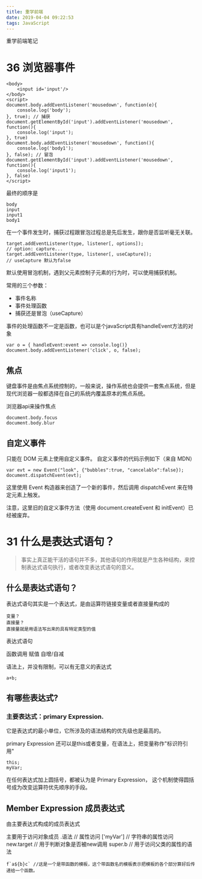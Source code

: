 ```yaml
---
title: 重学前端
date: 2019-04-04 09:22:53
tags: JavaScript
---
```

重学前端笔记
<!-- more -->

# 36 浏览器事件

```
<body>
    <input id='input'/>
</body>
<script>
document.body.addEventListener('mousedown', function(e){
    console.log('body');
}, true); // 捕获
document.getElementById('input').addEventListener('mousedown', function(){
    console.log('input');
}, true)
document.body.addEventListener('mousedown', function(){
    console.log('body1');
}, false); // 冒泡
document.getElementById('input').addEventListener('mousedown', function(){
    console.log('input1');
}, false)
</script>
```

最终的顺序是
```
body
input
input1
body1
```

在一个事件发生时，捕获过程跟冒泡过程总是先后发生，跟你是否监听毫无关联。

```
target.addEventListener(type, listener[, options]);
// option: capture...
target.addEventListener(type, listener[, useCapture]);
// useCapture 默认为false
```

默认使用冒泡机制，遇到父元素控制子元素的行为时，可以使用捕获机制。

常用的三个参数：
* 事件名称
* 事件处理函数
* 捕获还是冒泡（useCapture）

事件的处理函数不一定是函数，也可以是个javaScript具有handleEvent方法的对象
```
var o = { handleEvent:event => console.log()}
document.body.addEventListener('click', o, false);

```

## 焦点

键盘事件是由焦点系统控制的，一般来说，操作系统也会提供一套焦点系统，但是现代浏览器一般都选择在自己的系统内覆盖原本的焦点系统。

浏览器api来操作焦点
```
document.body.focus
document.body.blur
```

## 自定义事件

只能在 DOM 元素上使用自定义事件。
自定义事件的代码示例如下（来自 MDN）
```
var evt = new Event("look", {"bubbles":true, "cancelable":false});
document.dispatchEvent(evt);
```
这里使用 Event 构造器来创造了一个新的事件，然后调用 dispatchEvent 来在特定元素上触发。

注意，这里旧的自定义事件方法（使用 document.createEvent 和 initEvent）已经被废弃。
# 31 什么是表达式语句？

>事实上真正能干活的语句并不多，其他语句的作用就是产生各种结构，来控制表达式语句执行，或者改变表达式语句的意义。

## 什么是表达式语句？

表达式语句其实是一个表达式，是由运算符链接变量或者直接量构成的

```
变量？
直接量？
直接量就是用语法写出来的具有特定类型的值
```

表达式语句

函数调用
赋值
自增/自减

语法上，并没有限制，可以有无意义的表达式
```
a+b;
```

## 有哪些表达式?

### 主要表达式：primary Expression.

它是表达式的最小单位，它所涉及的语法结构的优先级也是最高的。

primary Expression 还可以是this或者变量，在语法上，把变量称作"标识符引用"

```
this;
myVar;
```

在任何表达式加上圆括号，都被认为是 Primary Expression， 这个机制使得圆括号成为改变运算符优先顺序的手段。


## Member Expression 成员表达式

由主要表达式构成的成员表达式

主要用于访问对象成员 
.语法 // 属性访问
['myVar'] // 字符串的属性访问
new.target // 用于判断对象是否被new调用
super.b // 用于访问父类的属性的语法

```
f`a${b}c` //这是一个是带函数的模板，这个带函数名的模板表示把模板的各个部分算好后传递给一个函数。
```
<!-- ToDo -->

